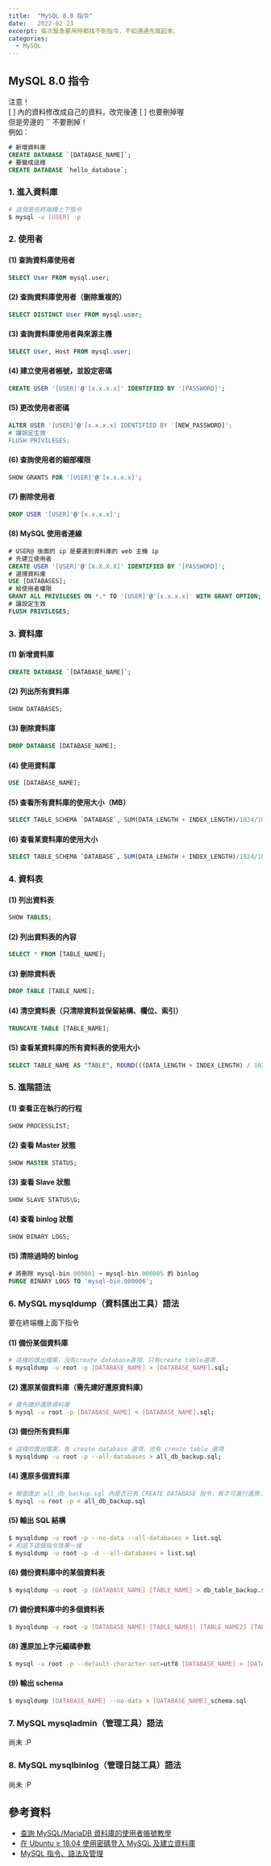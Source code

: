 ```yaml
---
title:  "MySQL 8.0 指令"
date:   2022-02-23
excerpt: 每次緊急要用時都找不到指令，不如通通先寫起來。
categories:
  - MySQL
---
```


## MySQL 8.0 指令
注意！  
[ ] 內的資料修改成自己的資料，改完後連 [ ] 也要刪掉喔  
但是旁邊的 \`\` 不要刪掉！  
例如：  
```sql
# 新增資料庫
CREATE DATABASE `[DATABASE_NAME]`;
# 要變成這樣
CREATE DATABASE `hello_database`;
```

### 1. 進入資料庫
```bash
# 這個是在終端機上下指令
$ mysql -u [USER] -p
```

### 2. 使用者
#### (1) 查詢資料庫使用者
```sql
SELECT User FROM mysql.user;
```

#### (2) 查詢資料庫使用者（刪除重複的）
```sql
SELECT DISTINCT User FROM mysql.user;
```

#### (3) 查詢資料庫使用者與來源主機
```sql
SELECT User, Host FROM mysql.user;
```

#### (4) 建立使用者帳號，並設定密碼
```sql
CREATE USER '[USER]'@'[x.x.x.x]' IDENTIFIED BY '[PASSWORD]';
```

#### (5) 更改使用者密碼
```sql
ALTER USER '[USER]'@'[x.x.x.x] IDENTIFIED BY '[NEW_PASSWORD]';
# 讓設定生效
FLUSH PRIVILEGES;
```

#### (6) 查詢使用者的細部權限
```sql
SHOW GRANTS FOR '[USER]'@'[x.x.x.x]';
```

#### (7) 刪除使用者
```sql
DROP USER '[USER]'@'[x.x.x.x]';
```

#### (8) MySQL 使用者連線
```sql
# USER@ 後面的 ip 是要連到資料庫的 web 主機 ip
# 先建立使用者
CREATE USER '[USER]'@'[X.X.X.X]' IDENTIFIED BY '[PASSWORD]';
# 選擇資料庫
USE [DATABASES];
# 給使用者權限
GRANT ALL PRIVILEGES ON *.* TO '[USER]'@'[x.x.x.x]' WITH GRANT OPTION;
# 讓設定生效
FLUSH PRIVILEGES;
```

### 3. 資料庫
#### (1) 新增資料庫
```sql
CREATE DATABASE `[DATABASE_NAME]`;
```

#### (2) 列出所有資料庫
```sql
SHOW DATABASES;
```

#### (3) 刪除資料庫
```sql
DROP DATABASE [DATABASE_NAME];
```

#### (4) 使用資料庫
```sql
USE [DATABASE_NAME];
```

#### (5) 查看所有資料庫的使用大小（MB）
```sql
SELECT TABLE_SCHEMA `DATABASE`, SUM(DATA_LENGTH + INDEX_LENGTH)/1024/1024 "SIZE IN MB" FROM INFORMATION_SCHEMA.TABLES GROUP BY TABLE_SCHEMA;
```

#### (6) 查看某資料庫的使用大小
```sql
SELECT TABLE_SCHEMA `DATABASE`, SUM(DATA_LENGTH + INDEX_LENGTH)/1024/1024 "SIZE IN MB" FROM INFORMATION_SCHEMA.TABLES WHERE TABLE_SCHEMA=`[DATABASE_NAME]` GROUP BY TABLE_SCHEMA;
```

### 4. 資料表
#### (1) 列出資料表
```sql
SHOW TABLES;
```

#### (2) 列出資料表的內容
```sql
SELECT * FROM [TABLE_NAME];
```

#### (3) 刪除資料表
```sql
DROP TABLE [TABLE_NAME];
```

#### (4) 清空資料表（只清除資料並保留結構、欄位、索引）
```sql
TRUNCATE TABLE [TABLE_NAME];
```

#### (5) 查看某資料庫的所有資料表的使用大小
```sql
SELECT TABLE_NAME AS "TABLE", ROUND(((DATA_LENGTH + INDEX_LENGTH) / 1024 / 1024), 2) AS "SIZE (MB)" FROM INFORMATION_SCHEMA.TABLES WHERE TABLE_SCHEMA = [DATABASE_NAME]" ORDER BY (DATA_LENGTH + INDEX_LENGTH) DESC;
```

### 5. 進階語法
#### (1) 查看正在執行的行程
```sql
SHOW PROCESSLIST;
```

#### (2) 查看 Master 狀態
```sql
SHOW MASTER STATUS;
```

#### (3) 查看 Slave 狀態
```sql
SHOW SLAVE STATUS\G;
```

#### (4) 查看 binlog 狀態
```sql
SHOW BINARY LOGS;
```

#### (5) 清除過時的 binlog
```sql
# 將刪除 mysql-bin.000001 ~ mysql-bin.000005 的 binlog
PURGE BINARY LOGS TO 'mysql-bin.000006';
```

### 6. MySQL mysqldump（資料匯出工具）語法
要在終端機上面下指令  
#### (1) 備份某個資料庫
```bash
# 這樣的匯出檔案，沒有create database選項，只有create table選項
$ mysqldump -u root -p [DATABASE_NAME] > [DATABASE_NAME].sql;
```

#### (2) 還原某個資料庫（需先建好還原資料庫）
```bash
# 需先建好還原資料庫
$ mysql -u root -p [DATABASE_NAME] < [DATABASE_NAME].sql;
```

#### (3) 備份所有資料庫
```bash
# 這樣的匯出檔案，有 create database 選項，也有 create table 選項
$ mysqldump -u root -p --all-databases > all_db_backup.sql;
```

#### (4) 還原多個資料庫
```bash
# 檢查匯出 all_db_backup.sql 內是否已有 CREATE DATABASE 指令，有才可進行還原，沒有的話則要先去建好還原資料庫
$ mysql -u root -p < all_db_backup.sql
```

#### (5) 輸出 SQL 結構
```bash
$ mysqldump -u root -p --no-data --all-databases > list.sql
# 和底下這個指令效果一樣
$ mysqldump -u root -p -d --all-databases > list.sql
```

#### (6) 備份資料庫中的某個資料表
```bash
$ mysqldump -u root -p [DATABASE_NAME] [TABLE_NAME] > db_table_backup.sql;
```

#### (7) 備份資料庫中的多個資料表
```bash
$ mysqldump -u root -p [DATABASE_NAME] [TABLE_NAME1] [TABLE_NAME2] [TABLE_NAME3] > db_table_backup.sql;
```

#### (8) 還原加上字元編碼參數
```bash
$ mysql -u root -p --default-character-set=utf8 [DATABASE_NAME] < [DATABASE_NAME]_backup.sql
```

#### (9) 輸出 schema
```bash
$ mysqldump [DATABASE_NAME] --no-data > [DATABASE_NAME]_schema.sql
```

### 7. MySQL mysqladmin（管理工具）語法
尚未 :P

### 8. MySQL mysqlbinlog（管理日誌工具）語法
尚未 :P



## 參考資料
- [查詢 MySQL/MariaDB 資料庫的使用者帳號教學](https://officeguide.cc/how-to-show-list-users-in-a-mysql-mariadb-database/) 
- [在 Ubuntu ≥ 18.04 使用密碼登入 MySQL 及建立資料庫](https://www.peterdavehello.org/2019/12/set-mysql-password-login-and-create-database-on-ubuntu-18-04-and-later/) 
- [MySQL 指令、語法及管理](https://blog.xuite.net/towns/hc/65849335) 